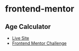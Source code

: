 # frontend-mentor

## Age Calculator
- [Live Site](https://frontend-mentor-age-calculator-khaki.vercel.app/)
- [Frontend Mentor Challenge](https://www.frontendmentor.io/challenges/age-calculator-app-dF9DFFpj-Q)